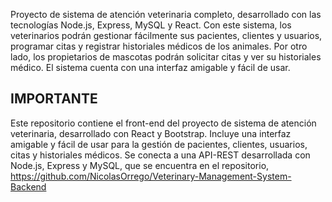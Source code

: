 Proyecto de sistema de atención veterinaria completo, desarrollado con las tecnologías Node.js, Express, MySQL y React. Con este sistema, los veterinarios podrán gestionar fácilmente sus pacientes, clientes y usuarios, programar citas y registrar historiales médicos de los animales. Por otro lado, los propietarios de mascotas podrán solicitar citas y ver su historiales médico. El sistema cuenta con una interfaz amigable y fácil de usar.

## IMPORTANTE
Este repositorio contiene el front-end del proyecto de sistema de atención veterinaria, desarrollado con React y Bootstrap. Incluye una interfaz amigable y fácil de usar para la gestión de pacientes, clientes, usuarios, citas y historiales médicos. Se conecta a una API-REST desarrollada con Node.js, Express y MySQL, que se encuentra en el repositorio, https://github.com/NicolasOrrego/Veterinary-Management-System-Backend
